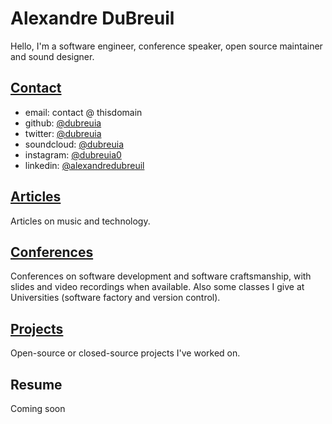 # Alexandre DuBreuil

Hello, I'm a software engineer, conference speaker, open source maintainer and sound designer.

## [Contact](contact)

- email: contact @ thisdomain
- github: [@dubreuia](https://github.com/dubreuia)
- twitter: [@dubreuia](https://twitter.com/dubreuia)
- soundcloud: [@dubreuia](https://soundcloud.com/dubreuia)
- instagram: [@dubreuia0](https://www.instagram.com/dubreuia0/)
- linkedin: [@alexandredubreuil](https://www.linkedin.com/in/alexandredubreuil)

## [Articles](articles)

Articles on music and technology.

## [Conferences](conferences)

Conferences on software development and software craftsmanship, with slides and video recordings when available. Also some classes I give at Universities (software factory and version control).

## [Projects](projects)

Open-source or closed-source projects I've worked on.

## Resume

Coming soon


